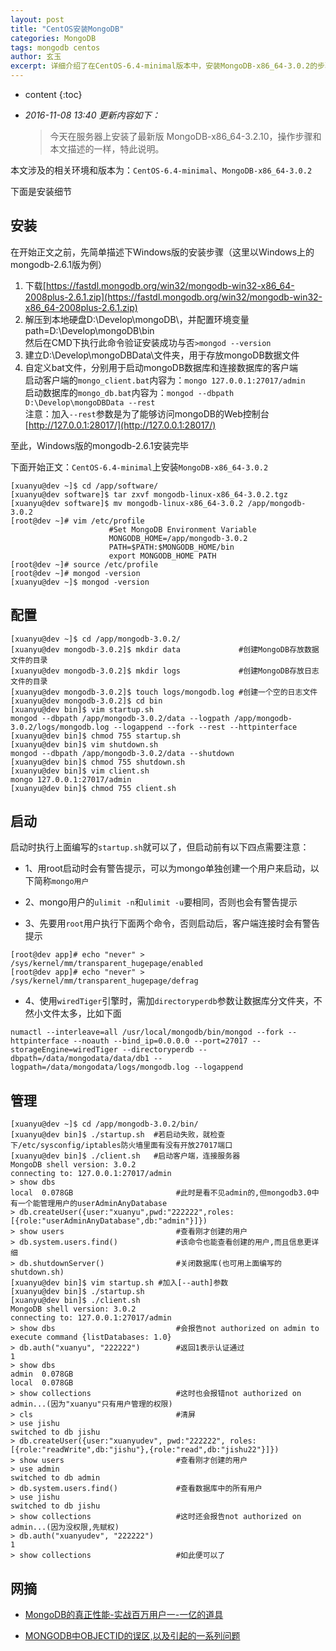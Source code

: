 ```yaml
---
layout: post
title: "CentOS安装MongoDB"
categories: MongoDB
tags: mongodb centos
author: 玄玉
excerpt: 详细介绍了在CentOS-6.4-minimal版本中，安装MongoDB-x86_64-3.0.2的步骤。
---
```


* content
{:toc}


* *2016-11-08 13:40 更新内容如下：*

    > 今天在服务器上安装了最新版 MongoDB-x86_64-3.2.10，操作步骤和本文描述的一样，特此说明。

本文涉及的相关环境和版本为：`CentOS-6.4-minimal`、`MongoDB-x86_64-3.0.2`

下面是安装细节

## 安装

在开始正文之前，先简单描述下Windows版的安装步骤（这里以Windows上的mongodb-2.6.1版为例）

1. 下载[https://fastdl.mongodb.org/win32/mongodb-win32-x86_64-2008plus-2.6.1.zip](https://fastdl.mongodb.org/win32/mongodb-win32-x86_64-2008plus-2.6.1.zip)
2. 解压到本地硬盘D:\Develop\mongoDB\，并配置环境变量path=D:\Develop\mongoDB\bin<br>
   然后在CMD下执行此命令验证安装成功与否`>mongod --version`
3. 建立D:\Develop\mongoDBData\文件夹，用于存放mongoDB数据文件
4. 自定义bat文件，分别用于启动mongoDB数据库和连接数据库的客户端<br>
   启动客户端的`mongo_client.bat`内容为：`mongo 127.0.0.1:27017/admin`<br>
   启动数据库的`mongo_db.bat`内容为：`mongod --dbpath D:\Develop\mongoDBData --rest`<br>
   注意：加入`--rest`参数是为了能够访问mongoDB的Web控制台[http://127.0.0.1:28017/](http://127.0.0.1:28017/)

至此，Windows版的mongodb-2.6.1安装完毕

下面开始正文：`CentOS-6.4-minimal`上安装`MongoDB-x86_64-3.0.2`

```
[xuanyu@dev ~]$ cd /app/software/
[xuanyu@dev software]$ tar zxvf mongodb-linux-x86_64-3.0.2.tgz
[xuanyu@dev software]$ mv mongodb-linux-x86_64-3.0.2 /app/mongodb-3.0.2
[root@dev ~]# vim /etc/profile
                      #Set MongoDB Environment Variable
                      MONGODB_HOME=/app/mongodb-3.0.2
                      PATH=$PATH:$MONGODB_HOME/bin
                      export MONGODB_HOME PATH
[root@dev ~]# source /etc/profile
[root@dev ~]# mongod -version
[xuanyu@dev ~]$ mongod -version
```

## 配置

```
[xuanyu@dev ~]$ cd /app/mongodb-3.0.2/
[xuanyu@dev mongodb-3.0.2]$ mkdir data             #创建MongoDB存放数据文件的目录
[xuanyu@dev mongodb-3.0.2]$ mkdir logs             #创建MongoDB存放日志文件的目录
[xuanyu@dev mongodb-3.0.2]$ touch logs/mongodb.log #创建一个空的日志文件
[xuanyu@dev mongodb-3.0.2]$ cd bin
[xuanyu@dev bin]$ vim startup.sh
mongod --dbpath /app/mongodb-3.0.2/data --logpath /app/mongodb-3.0.2/logs/mongodb.log --logappend --fork --rest --httpinterface
[xuanyu@dev bin]$ chmod 755 startup.sh
[xuanyu@dev bin]$ vim shutdown.sh
mongod --dbpath /app/mongodb-3.0.2/data --shutdown
[xuanyu@dev bin]$ chmod 755 shutdown.sh
[xuanyu@dev bin]$ vim client.sh
mongo 127.0.0.1:27017/admin
[xuanyu@dev bin]$ chmod 755 client.sh
```

## 启动

启动时执行上面编写的`startup.sh`就可以了，但启动前有以下四点需要注意：

* 1、用root启动时会有警告提示，可以为mongo单独创建一个用户来启动，以下简称`mongo用户`

* 2、mongo用户的`ulimit -n`和`ulimit -u`要相同，否则也会有警告提示

* 3、先要用`root`用户执行下面两个命令，否则启动后，客户端连接时会有警告提示

```
[root@dev app]# echo "never" > /sys/kernel/mm/transparent_hugepage/enabled
[root@dev app]# echo "never" > /sys/kernel/mm/transparent_hugepage/defrag
```

* 4、使用`wiredTiger`引擎时，需加`directoryperdb`参数让数据库分文件夹，不然小文件太多，比如下面

```
numactl --interleave=all /usr/local/mongodb/bin/mongod --fork --httpinterface --noauth --bind_ip=0.0.0.0 --port=27017 --storageEngine=wiredTiger --directoryperdb --dbpath=/data/mongodata/data/db1 --logpath=/data/mongodata/logs/mongodb.log --logappend
```

## 管理

```
[xuanyu@dev ~]$ cd /app/mongodb-3.0.2/bin/
[xuanyu@dev bin]$ ./startup.sh  #若启动失败，就检查下/etc/sysconfig/iptables防火墙里面有没有开放27017端口
[xuanyu@dev bin]$ ./client.sh   #启动客户端，连接服务器
MongoDB shell version: 3.0.2
connecting to: 127.0.0.1:27017/admin
> show dbs
local  0.078GB                       #此时是看不见admin的,但mongodb3.0中有一个能管理用户的userAdminAnyDatabase
> db.createUser({user:"xuanyu",pwd:"222222",roles:[{role:"userAdminAnyDatabase",db:"admin"}]})
> show users                         #查看刚才创建的用户
> db.system.users.find()             #该命令也能查看创建的用户,而且信息更详细
> db.shutdownServer()                #关闭数据库(也可用上面编写的shutdown.sh)
[xuanyu@dev bin]$ vim startup.sh #加入[--auth]参数
[xuanyu@dev bin]$ ./startup.sh
[xuanyu@dev bin]$ ./client.sh
MongoDB shell version: 3.0.2
connecting to: 127.0.0.1:27017/admin
> show dbs                           #会报告not authorized on admin to execute command {listDatabases: 1.0}
> db.auth("xuanyu", "222222")        #返回1表示认证通过
1
> show dbs
admin  0.078GB
local  0.078GB
> show collections                   #这时也会报错not authorized on admin...(因为"xuanyu"只有用户管理的权限)
> cls                                #清屏
> use jishu
switched to db jishu
> db.createUser({user:"xuanyudev", pwd:"222222", roles:[{role:"readWrite",db:"jishu"},{role:"read",db:"jishu22"}]})
> show users                         #查看刚才创建的用户
> use admin
switched to db admin
> db.system.users.find()             #查看数据库中的所有用户
> use jishu
switched to db jishu
> show collections                   #这时还会报告not authorized on admin...(因为没权限,先赋权)
> db.auth("xuanyudev", "222222")
1
> show collections                   #如此便可以了
```

## 网摘

* [MongoDB的真正性能-实战百万用户一-一亿的道具](http://www.cnblogs.com/crazylights/archive/2013/05/08/3068098.html)

* [MONGODB中OBJECTID的误区,以及引起的一系列问题](http://www.cnphp6.com/archives/64392)